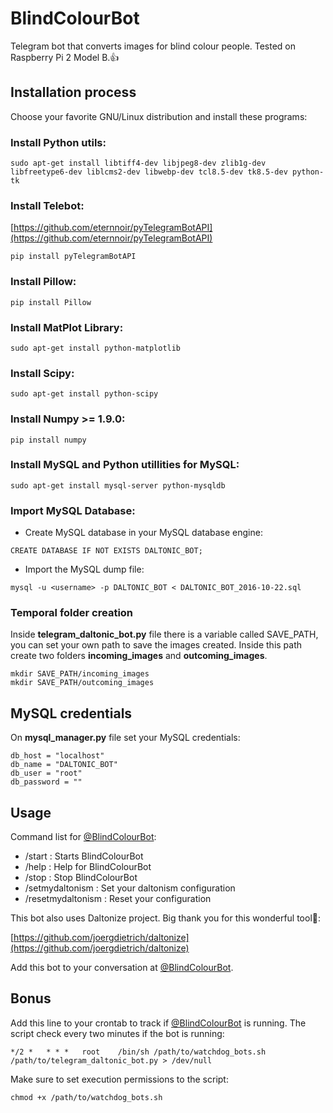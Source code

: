 # **BlindColourBot**

Telegram bot that converts images for blind colour people. Tested on Raspberry Pi 2 Model B.:+1:

## Installation process

Choose your favorite GNU/Linux distribution and install these programs:

### Install Python utils:

```{r, engine='bash', count_lines}
sudo apt-get install libtiff4-dev libjpeg8-dev zlib1g-dev libfreetype6-dev liblcms2-dev libwebp-dev tcl8.5-dev tk8.5-dev python-tk
```
### Install Telebot:

[https://github.com/eternnoir/pyTelegramBotAPI](https://github.com/eternnoir/pyTelegramBotAPI)

```{r, engine='bash', count_lines}
pip install pyTelegramBotAPI
```

### Install Pillow:

```{r, engine='bash', count_lines}
pip install Pillow
```

### Install MatPlot Library:

```{r, engine='bash', count_lines}
sudo apt-get install python-matplotlib
```

### Install Scipy:

```{r, engine='bash', count_lines}
sudo apt-get install python-scipy
```

### Install Numpy >= 1.9.0:

```{r, engine='bash', count_lines}
pip install numpy
```

### Install MySQL and Python utillities for MySQL:

```{r, engine='sql', count_lines}
sudo apt-get install mysql-server python-mysqldb
```

### Import MySQL Database:

* Create MySQL database in your MySQL database engine:

```{r, engine='bash', count_lines}
CREATE DATABASE IF NOT EXISTS DALTONIC_BOT;
```

* Import the MySQL dump file:

```{r, engine='bash', count_lines}
mysql -u <username> -p DALTONIC_BOT < DALTONIC_BOT_2016-10-22.sql
```

### Temporal folder creation

Inside **telegram_daltonic_bot.py** file there is a variable called SAVE_PATH, you can set your own path to save the images created. Inside this path create two folders **incoming_images** and **outcoming_images**.

```{r, engine='bash', count_lines}
mkdir SAVE_PATH/incoming_images
mkdir SAVE_PATH/outcoming_images
```

## MySQL credentials

On **mysql_manager.py** file set your MySQL credentials:

```{r, engine='python', count_lines}
db_host = "localhost"
db_name = "DALTONIC_BOT"
db_user = "root"
db_password = ""
```

## Usage

Command list for [@BlindColourBot](https://telegram.me/BlindColourBot):

* /start : Starts BlindColourBot
* /help : Help for BlindColourBot
* /stop : Stop BlindColourBot
* /setmydaltonism : Set your daltonism configuration
* /resetmydaltonism : Reset your configuration

This bot also uses Daltonize project. Big thank you for this wonderful tool:heartbeat::

[https://github.com/joergdietrich/daltonize](https://github.com/joergdietrich/daltonize)

Add this bot to your conversation at [@BlindColourBot](https://telegram.me/BlindColourBot).

## Bonus

Add this line to your crontab to track if [@BlindColourBot](https://telegram.me/BlindColourBot) is running. The script check every two minutes if the bot is running:

```{r, engine='bash', count_lines}
*/2 *   * * *   root    /bin/sh /path/to/watchdog_bots.sh /path/to/telegram_daltonic_bot.py > /dev/null
```

Make sure to set execution permissions to the script:

```{r, engine='bash', count_lines}
chmod +x /path/to/watchdog_bots.sh
```
